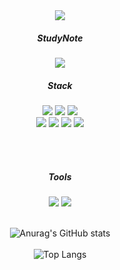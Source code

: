 <div align="center">
<img src="https://capsule-render.vercel.app/api?type=shark&color=3DFF92&theme=cobalt&height=350&section=header&text=Changki%20github&fontSize=90&animation=blink" />
<div></div>

<div>
</p>
  <h5>StudyNote</h5>
  <a href="https://www.notion.so/d18f906a41764075b0d691b29c0888fd">
    <img src="https://img.shields.io/badge/Notion-000000?style=for-the-badge&logo=notion&logoColor=white"/>
  </a>

  <h5>Stack</h5>
  <img src="https://img.shields.io/badge/Spring-6DB33F?style=for-the-badge&logo=spring&logoColor=white"/>
  <img src="https://img.shields.io/badge/SpringBoot-6DB33F?style=for-the-badge&logo=springboot&logoColor=white"/>
  <img src="https://img.shields.io/badge/Thymeleaf-005F0F?style=for-the-badge&logo=thymeleaf&logoColor=white"/>
  <br>
  <img src="https://img.shields.io/badge/HTML5-E34F26?style=for-the-badge&logo=html5&logoColor=white"/>
  <img src="https://img.shields.io/badge/CSS3-1572B6?style=for-the-badge&logo=CSS3&logoColor=white"/>
  <img src="https://img.shields.io/badge/JAVA-008080?style=for-the-badge&logo=OPENJDK&logoColor=white"/>
  <img src="https://img.shields.io/badge/javaScript-F7DF1E?style=for-the-badge&logo=javaScript&logoColor=white"/>

  <br><br>
  <h5>Tools</h5>
  <img src="https://img.shields.io/badge/Git-F05032?style=for-the-badge&logo=Git&logoColor=white"/>
  <img src="https://img.shields.io/badge/Bootstrap-7952B3?style=for-the-badge&logo=Bootstrap&logoColor=white"/>
  
</div>

<div>&nbsp;</div>
  
![Anurag's GitHub stats](https://github-readme-stats.vercel.app/api?username=changkiyun&show_icons=true&theme=transparent)
<br><br>
![Top Langs](https://github-readme-stats.vercel.app/api/top-langs/?username=changkiyun&layout=compact&theme=transparent)

</div>
